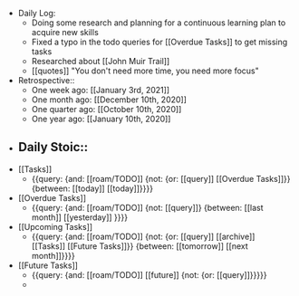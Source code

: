 - Daily Log:
    - Doing some research and planning for a continuous learning plan to acquire new skills
    - Fixed a typo in the todo queries for [[Overdue Tasks]] to get missing tasks
    - Researched about [[John Muir Trail]]
    - [[quotes]] "You don't need more time, you need more focus"
- Retrospective::
    - One week ago: [[January 3rd, 2021]]
    - One month ago: [[December 10th, 2020]]
    - One quarter ago: [[October 10th, 2020]]
    - One year ago: [[January 10th, 2020]]
- Daily Stoic::
    - 
- [[Tasks]]
    - {{query: {and: [[roam/TODO]] {not: {or: [[query]] [[Overdue Tasks]]}} {between: [[today]] [[today]]}}}}
- [[Overdue Tasks]]
    - {{query: {and: [[roam/TODO]] {not: [[query]]} {between: [[last month]] [[yesterday]] }}}}
- [[Upcoming Tasks]]
    - {{query: {and: [[roam/TODO]] {not: {or: [[query]] [[archive]] [[Tasks]] [[Future Tasks]]}} {between: [[tomorrow]] [[next month]]}}}}
- [[Future Tasks]]
    - {{query: {and: [[roam/TODO]] [[future]] {not: {or: [[query]]}}}}}
    - 
